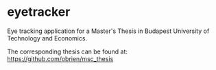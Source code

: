 eyetracker
==========

Eye tracking application for a Master's Thesis in Budapest University of Technology and Economics.

The corresponding thesis can be found at: https://github.com/obrien/msc_thesis
